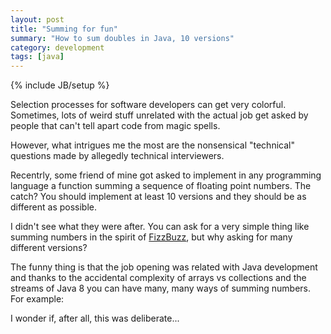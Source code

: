 ```yaml
---
layout: post
title: "Summing for fun"
summary: "How to sum doubles in Java, 10 versions"
category: development
tags: [java]
---
```

{% include JB/setup %}

Selection processes for software developers can get very
colorful. Sometimes, lots of weird stuff unrelated with the actual job
get asked by people that can't tell apart code from magic spells.

However, what intrigues me the most are the nonsensical "technical"
questions made by allegedly technical interviewers.

Recentrly, some friend of mine got asked to implement in any
programming language a function summing a sequence of floating point
numbers. The catch? You should implement at least 10 versions and they
should be as different as possible.

I didn't see what they were after. You can ask for a very simple thing
like summing numbers in the spirit of [FizzBuzz][FizzBuzz], but why
asking for many different versions?

[FizzBuzz]: http://blog.codinghorror.com/why-cant-programmers-program/

The funny thing is that the job opening was related with Java
development and thanks to the accidental complexity of arrays vs
collections and the streams of Java 8 you can have many, many ways of
summing numbers. For example:

<script
src="https://gist.github.com/sortega/d5bc1785db97eba14d31.js"></script>

I wonder if, after all, this was deliberate... 
